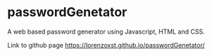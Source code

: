 # passwordGenetator
A web based password generator using Javascript, HTML and CSS. 

Link to github page
https://lorenzoxst.github.io/passwordGenetator/

